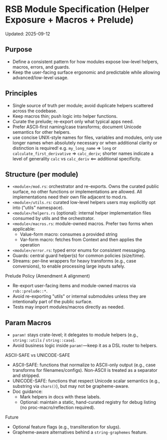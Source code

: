 # RSB Module Specification (Helper Exposure + Macros + Prelude)

Updated: 2025-09-12

##  Purpose
- Define a consistent pattern for how modules expose low-level helpers, macros, errors, and guards.
- Keep the user-facing surface ergonomic and predictable while allowing advanced/low-level usage.

## Principles
- Single source of truth per module; avoid duplicate helpers scattered across the codebase.
- Keep macros thin; push logic into helper functions.
- Curate the prelude; re-export only what typical apps need.
- Prefer ASCII-first naming/case transforms; document Unicode semantics for other helpers.
- use concise UNIX-style names for files, variables and modules, only use longer names when absolutely necessary or when additional clarity or distinction is required! e.g. `my_long_name` => `long` or `calculate_first_derivative` => `calc_deriv`; shorter names indicate a level of generality `calc` vs `calc_deriv` <== additional specificity.

## Structure (per module)
- `<module>/mod.rs`: orchestrator and re-exports. Owns the curated public surface, no other functions or implementations are allowed. All implementations need their own file adjacent to mod.rs.
- `<module>/utils.rs`: curated low-level helpers users may explicitly opt into ("utils" namespace).
- `<module>/helpers.rs` (optional): internal helper implementation files consumed by utils and the orchestrator.
- `<module>/macros.rs`: module-owned macros. Prefer two forms when applicable:
  - Value-form macro: consumes a provided string
  - Var-form macro: fetches from Context and then applies the operation
- `<module>/error.rs`: typed error enums for consistent messaging.
- Guards: central guard helper(s) for common policies (size/time).
- Streams: per-line wrappers for heavy transforms (e.g., case conversions), to enable processing large inputs safely.

Prelude Policy (Amendment A alignment)
- Re-export user-facing items and module-owned macros via `rsb::prelude::*`.
- Avoid re-exporting "utils" or internal submodules unless they are intentionally part of the public surface.
- Tests may import modules/macros directly as needed.

## Param Macros
- `param!` stays crate-level; it delegates to module helpers (e.g., `string::utils` / `string::case`).
- Avoid business logic inside `param!`—keep it as a DSL router to helpers.

ASCII-SAFE vs UNICODE-SAFE
- ASCII-SAFE: functions that normalize to ASCII-only output (e.g., case transforms for filenames/configs). Non-ASCII is treated as a separator and stripped.
- UNICODE-SAFE: functions that respect Unicode scalar semantics (e.g., substring via `chars()`), but may not be grapheme-aware.
- Doc guidance:
  - Mark helpers in docs with these labels.
  - Optional: maintain a static, hand-curated registry for debug listing (no proc-macro/reflection required).

Future
- Optional feature flags (e.g., transliteration for slugs).
- Grapheme-aware alternatives behind a `string-graphemes` feature.
